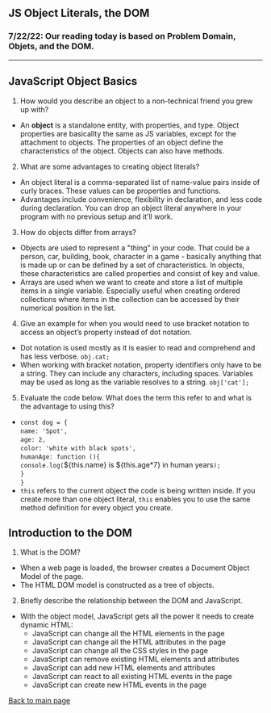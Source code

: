 ## JS Object Literals, the DOM

### 7/22/22: Our reading today is based on Problem Domain, Objets, and the DOM. 

---

## JavaScript Object Basics

1. How would you describe an object to a non-technical friend you grew up with?
- An **object** is a standalone entity, with properties, and type. Object properties are basicallty the same as JS variables, except for the attachment to objects. The properties of an object define the characteristics of the object. Objects can also have methods. 
2. What are some advantages to creating object literals?
- An object literal is a comma-separated list of name-value pairs inside of curly braces. These values can be properties and functions. 
- Advantages include convenience, flexibility in declaration, and less code during declaration. You can drop an object literal anywhere in your program with no previous setup and it'll work. 
3. How do objects differ from arrays?
- Objects are used to represent a "thing" in your code. That could be a person, car, building, book, character in a game - basically anything that is made up or can be defined by a set of characteristics. In objects, these characteristics are called properties and consist of key and value. 
- Arrays are used when we want to create and store a list of multiple items in a single variable. Especially useful when creating ordered collections where items in the collection can be accessed by their numerical position in the list. 
4. Give an example for when you would need to use bracket notation to access an object’s property instead of dot notation.
- Dot notation is used mostly as it is easier to read and comprehend and has less verbose. `obj.cat;`
-  When working with bracket notation, property identifiers only have to be a string. They can include any characters, including spaces. Variables may be used as long as the variable resolves to a string. `obj['cat'];`
5. Evaluate the code below. What does the term this refer to and what is the advantage to using this?
- `const dog = {` <br>
  `name: 'Spot',` <br>
  `age: 2,` <br>
  `color: 'white with black spots',` <br>
  `humanAge: function (){`<br>
    `console.log(`${this.name} is ${this.age*7} in human years`);`<br>
  `}`<br>
`}`
- `this` refers to the current object the code is being written inside. If you create more than one object literal, `this` enables you to use the same method definition for every object you create. 

## Introduction to the DOM

1. What is the DOM?
- When a web page is loaded, the browser creates a Document Object Model of the page. 
- The HTML DOM model is constructed as a tree of objects. 
2. Briefly describe the relationship between the DOM and JavaScript.
- With the object model, JavaScript gets all the power it needs to create dynamic HTML:
    - JavaScript can change all the HTML elements in the page
    - JavaScript can change all the HTML attributes in the page
    - JavaScript can change all the CSS styles in the page
    - JavaScript can remove existing HTML elements and attributes
    - JavaScript can add new HTML elements and attributes
    - JavaScript can react to all existing HTML events in the page
    - JavaScript can create new HTML events in the page


[Back to main page](README.md)
